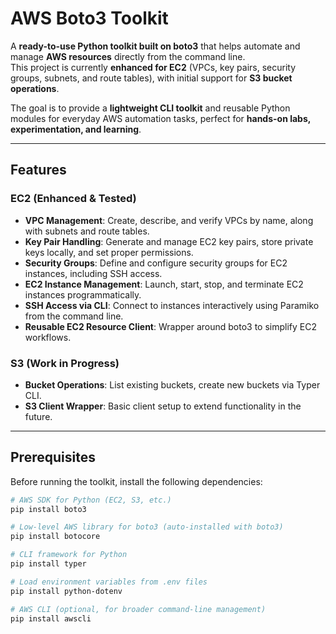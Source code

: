 # AWS Boto3 Toolkit

A **ready-to-use Python toolkit built on boto3** that helps automate and manage **AWS resources** directly from the command line.  
This project is currently **enhanced for EC2** (VPCs, key pairs, security groups, subnets, and route tables), with initial support for **S3 bucket operations**.

The goal is to provide a **lightweight CLI toolkit** and reusable Python modules for everyday AWS automation tasks, perfect for **hands-on labs, experimentation, and learning**.

---

## Features

### EC2 (Enhanced & Tested)
- **VPC Management**: Create, describe, and verify VPCs by name, along with subnets and route tables.  
- **Key Pair Handling**: Generate and manage EC2 key pairs, store private keys locally, and set proper permissions.  
- **Security Groups**: Define and configure security groups for EC2 instances, including SSH access.  
- **EC2 Instance Management**: Launch, start, stop, and terminate EC2 instances programmatically.  
- **SSH Access via CLI**: Connect to instances interactively using Paramiko from the command line.  
- **Reusable EC2 Resource Client**: Wrapper around boto3 to simplify EC2 workflows.

### S3 (Work in Progress)
- **Bucket Operations**: List existing buckets, create new buckets via Typer CLI.  
- **S3 Client Wrapper**: Basic client setup to extend functionality in the future.

---

## Prerequisites

Before running the toolkit, install the following dependencies:

```bash
# AWS SDK for Python (EC2, S3, etc.)
pip install boto3

# Low-level AWS library for boto3 (auto-installed with boto3)
pip install botocore

# CLI framework for Python
pip install typer

# Load environment variables from .env files
pip install python-dotenv

# AWS CLI (optional, for broader command-line management)
pip install awscli

